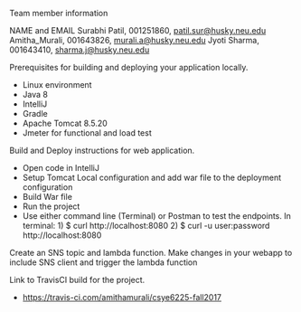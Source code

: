 Team member information

NAME and EMAIL
Surabhi Patil, 001251860, patil.sur@husky.neu.edu
Amitha_Murali, 001643826, murali.a@husky.neu.edu
Jyoti Sharma, 001643410, sharma.j@husky.neu.edu


Prerequisites for building and deploying your application locally.

* Linux environment
* Java 8
* IntelliJ
* Gradle 
* Apache Tomcat 8.5.20
* Jmeter for functional and load test

Build and Deploy instructions for web application.

* Open code in IntelliJ
* Setup Tomcat Local configuration and add war file to the deployment configuration
* Build War file
* Run the project
* Use either command line (Terminal) or Postman to test the endpoints.
 In terminal: 1) $ curl http://localhost:8080
			  2) $ curl -u user:password http://localhost:8080


Create an SNS topic and lambda function.
Make changes in your webapp to include SNS client and trigger the lambda function

Link to TravisCI build for the project.

* https://travis-ci.com/amithamurali/csye6225-fall2017
